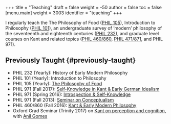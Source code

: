 +++
title = "Teaching"
draft = false
weight = -50
author = false
toc = false
[menu.main]
  weight = 3003
  identifier = "teaching"
+++

I regularly teach the The Philosophy of Food ([PHIL 105](http://phil105.colinmclear.net)), Introduction to
Philosophy ([PHIL 101](/materials/course-syllabi/phil101-syllabus.pdf)), an undergraduate survey of &rsquo;modern&rsquo; philosophy of the
seventeenth and eighteenth centuries ([PHIL 232](/materials/course-syllabi/phil232-syllabus.pdf)), and graduate level courses on
Kant and related topics ([PHIL 460​/860](/materials/course-syllabi/kant-modern-syllabus.pdf), [PHIL 471​/871](http://phil871.colinmclear.net), and PHIL 971).


## Previously Taught {#previously-taught}

-   PHIL 232 (Yearly): History of Early Modern Philosophy
-   PHIL 101 (Yearly): Introduction to Philosophy
-   PHIL 105 (Yearly): [The Philosophy of Food](http://phil105.colinmclear.net)
-   PHIL 971 (Fall 2017): [Self-Knowledge in Kant & Early German Idealism](/materials/course-syllabi/SK-german-idealism-syllabus.pdf)
-   PHIL 971 (Spring 2016): [Introspection & Self-Knowledge](/materials/course-syllabi/ISKSyllabus.pdf)
-   PHIL 971 (Fall 2013): [Seminar on Conceptualism](/materials/course-syllabi/ConceptualismSyllabus.pdf)
-   PHIL 460​/860 (Fall 2016): [Kant & Early Modern Philosophy](/materials/course-syllabi/kant-modern-syllabus.pdf)
-   Oxford Grad Seminar (Trinity 2017) on [Kant on perception and cognition](/materials/course-syllabi/ox-kant-syllabus.pdf), with [Anil Gomes](http://www.anilgomes.com)
